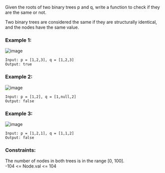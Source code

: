 

Given the roots of two binary trees p and q, write a function to check if they are the same or not.

Two binary trees are considered the same if they are structurally identical, and the nodes have the same value.
 
### Example 1:

![image](https://user-images.githubusercontent.com/61406986/222890332-89cc4db3-45f4-4e09-addb-b8a9ddfbe3a3.png)

```
Input: p = [1,2,3], q = [1,2,3]
Output: true
```
### Example 2:

![image](https://user-images.githubusercontent.com/61406986/222890341-0ddc0b51-e5b7-4994-8480-2edebf0d68a1.png)

```
Input: p = [1,2], q = [1,null,2]
Output: false
```
### Example 3:

![image](https://user-images.githubusercontent.com/61406986/222890354-5a84634c-438f-447d-b1a0-4fd1a9b500c5.png)

```
Input: p = [1,2,1], q = [1,1,2]
Output: false
```
### Constraints:

The number of nodes in both trees is in the range [0, 100].<br>
-104 <= Node.val <= 104
